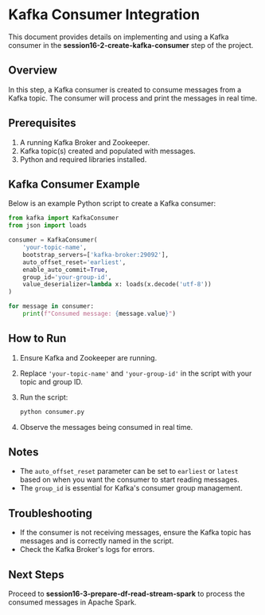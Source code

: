# Kafka Consumer Integration

This document provides details on implementing and using a Kafka consumer in the **session16-2-create-kafka-consumer** step of the project.

## Overview

In this step, a Kafka consumer is created to consume messages from a Kafka topic. The consumer will process and print the messages in real time.

## Prerequisites

1. A running Kafka Broker and Zookeeper.
2. Kafka topic(s) created and populated with messages.
3. Python and required libraries installed.

## Kafka Consumer Example

Below is an example Python script to create a Kafka consumer:

```python
from kafka import KafkaConsumer
from json import loads

consumer = KafkaConsumer(
    'your-topic-name',
    bootstrap_servers=['kafka-broker:29092'],
    auto_offset_reset='earliest',
    enable_auto_commit=True,
    group_id='your-group-id',
    value_deserializer=lambda x: loads(x.decode('utf-8'))
)

for message in consumer:
    print(f"Consumed message: {message.value}")
```

## How to Run

1. Ensure Kafka and Zookeeper are running.
2. Replace `'your-topic-name'` and `'your-group-id'` in the script with your topic and group ID.
3. Run the script:

   ```bash
   python consumer.py
   ```

4. Observe the messages being consumed in real time.

## Notes

- The `auto_offset_reset` parameter can be set to `earliest` or `latest` based on when you want the consumer to start reading messages.
- The `group_id` is essential for Kafka's consumer group management.

## Troubleshooting

- If the consumer is not receiving messages, ensure the Kafka topic has messages and is correctly named in the script.
- Check the Kafka Broker's logs for errors.

## Next Steps

Proceed to **session16-3-prepare-df-read-stream-spark** to process the consumed messages in Apache Spark.
